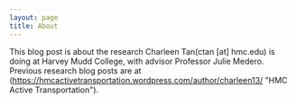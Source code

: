 ```yaml
---
layout: page
title: About
---
```


This blog post is about the research Charleen Tan(ctan [at] hmc.edu) is doing at Harvey Mudd College, with advisor Professor Julie Medero. Previous research blog posts are at (https://hmcactivetransportation.wordpress.com/author/charleen13/ "HMC Active Transportation"). 